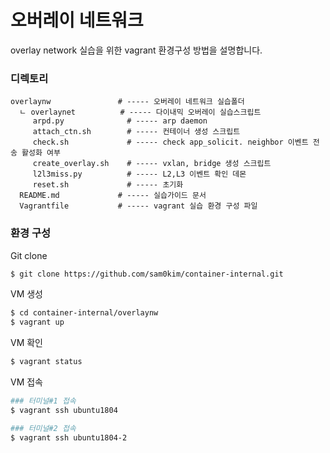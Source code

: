 # 오버레이 네트워크

overlay network 실습을 위한 vagrant 환경구성 방법을 설명합니다.

### 디렉토리
```
overlaynw               # ----- 오버레이 네트워크 실습폴더
  ㄴ overlaynet          # ----- 다이내믹 오버레이 실습스크립트
     arpd.py              # ----- arp daemon  
     attach_ctn.sh        # ----- 컨테이너 생성 스크립트
     check.sh             # ----- check app_solicit. neighbor 이벤트 전송 활성화 여부
     create_overlay.sh    # ----- vxlan, bridge 생성 스크립트
     l2l3miss.py          # ----- L2,L3 이벤트 확인 데몬
     reset.sh             # ----- 초기화
  README.md             # ----- 실습가이드 문서
  Vagrantfile           # ----- vagrant 실습 환경 구성 파일
```

### 환경 구성

Git clone
```bash
$ git clone https://github.com/sam0kim/container-internal.git
```

VM 생성
```bash
$ cd container-internal/overlaynw
$ vagrant up
```

VM 확인
```bash
$ vagrant status
```

VM 접속
```bash
### 터미널#1 접속
$ vagrant ssh ubuntu1804

### 터미널#2 접속
$ vagrant ssh ubuntu1804-2

```